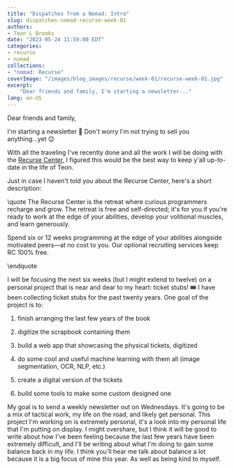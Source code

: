```yaml
---
title: "Dispatches from a Nomad: Intro"
slug: dispatches-nomad-recurse-week-01
authors:
- Teon L Brooks
date: "2023-05-24 11:59:00 EDT"
categories:
- recurse
- nomad
collections:
- "nomad: Recurse"
coverImage: "/images/blog_images/recurse/week-01/recurse-week-01.jpg"
excerpt: 
    "Dear friends and family, I'm starting a newsletter..."
lang: en-US
---
```



Dear friends and family,

I'm starting a newsletter 🎉 Don't worry I'm not trying to sell you anything...yet 😉

With all the traveling I've recently done and all the work I will be doing with the [Recurse Center](https://recurse.com), I figured this would be the best way to keep y'all up-to-date in the life of Teon.

Just in case I haven't told you about the Recurse Center, here's a short description:

\quote
The Recurse Center is the retreat where curious programmers recharge and grow. The retreat is free and self-directed; it's for you if you're ready to work at the edge of your abilities, develop your volitional muscles, and learn generously.

Spend six or 12 weeks programming at the edge of your abilities alongside motivated peers—at no cost to you. Our optional recruiting services keep RC 100% free.

\endquote

I will be focusing the next six weeks (but I might extend to twelve) on a personal project that is near and dear to my heart: ticket stubs! 🎟️
I have been collecting ticket stubs for the past twenty years. One goal of the project is to:

1. finish arranging the last few years of the book

2. digitize the scrapbook containing them

3. build a web app that showcasing the physical tickets, digitized

4. do some cool and useful machine learning with them all (image segmentation, OCR, NLP, etc.)

5. create a digital version of the tickets

6. build some tools to make some custom designed one

My goal is to send a weekly newsletter out on Wednesdays. It's going to be a mix of tactical work, my life on the road, and likely get personal. This project I'm working on is extremely personal, it's a look into my personal life that I'm putting on display. I might overshare, but I think it will be good to write about how I've been feeling because the last few years have been extremely difficult, and I'll be writing about what I'm doing to gain some balance back in my life. I think you'll hear me talk about balance a lot because it is a big focus of mine this year. As well as being kind to myself.
